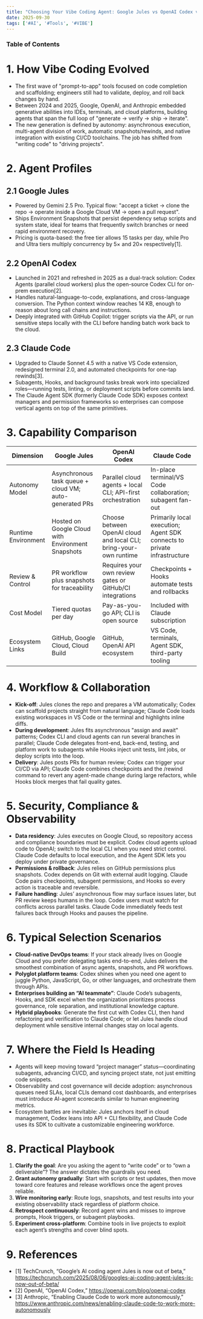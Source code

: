 ```yaml
---
title: "Choosing Your Vibe Coding Agent: Google Jules vs OpenAI Codex vs Claude Code"
date: 2025-09-30
tags: ['#AI', '#Tools', '#VIBE']
---
```


### Table of Contents
<!-- toc -->

# 1. How Vibe Coding Evolved
- The first wave of "prompt-to-app" tools focused on code completion and scaffolding; engineers still had to validate, deploy, and roll back changes by hand.
- Between 2024 and 2025, Google, OpenAI, and Anthropic embedded generative abilities into IDEs, terminals, and cloud platforms, building agents that span the full loop of "generate → verify → ship → iterate".
- The new generation is defined by autonomy: asynchronous execution, multi-agent division of work, automatic snapshots/rewinds, and native integration with existing CI/CD toolchains. The job has shifted from "writing code" to "driving projects".

# 2. Agent Profiles
## 2.1 Google Jules
- Powered by Gemini 2.5 Pro. Typical flow: "accept a ticket → clone the repo → operate inside a Google Cloud VM → open a pull request".
- Ships Environment Snapshots that persist dependency setup scripts and system state, ideal for teams that frequently switch branches or need rapid environment recovery.
- Pricing is quota-based: the free tier allows 15 tasks per day, while Pro and Ultra tiers multiply concurrency by 5× and 20× respectively[1].

## 2.2 OpenAI Codex
- Launched in 2021 and refreshed in 2025 as a dual-track solution: Codex Agents (parallel cloud workers) plus the open-source Codex CLI for on-prem execution[2].
- Handles natural-language-to-code, explanations, and cross-language conversion. The Python context window reaches 14 KB, enough to reason about long call chains and instructions.
- Deeply integrated with GitHub Copilot: trigger scripts via the API, or run sensitive steps locally with the CLI before handing batch work back to the cloud.

## 2.3 Claude Code
- Upgraded to Claude Sonnet 4.5 with a native VS Code extension, redesigned terminal 2.0, and automated checkpoints for one-tap rewinds[3].
- Subagents, Hooks, and background tasks break work into specialized roles—running tests, linting, or deployment scripts before commits land.
- The Claude Agent SDK (formerly Claude Code SDK) exposes context managers and permission frameworks so enterprises can compose vertical agents on top of the same primitives.

# 3. Capability Comparison
| Dimension | Google Jules | OpenAI Codex | Claude Code |
| --- | --- | --- | --- |
| Autonomy Model | Asynchronous task queue + cloud VM; auto-generated PRs | Parallel cloud agents + local CLI; API-first orchestration | In-place terminal/VS Code collaboration; subagent fan-out |
| Runtime Environment | Hosted on Google Cloud with Environment Snapshots | Choose between OpenAI cloud and local CLI; bring-your-own runtime | Primarily local execution; Agent SDK connects to private infrastructure |
| Review & Control | PR workflow plus snapshots for traceability | Requires your own review gates or GitHub/CI integrations | Checkpoints + Hooks automate tests and rollbacks |
| Cost Model | Tiered quotas per day | Pay-as-you-go API; CLI is open source | Included with Claude subscription |
| Ecosystem Links | GitHub, Google Cloud, Cloud Build | GitHub, OpenAI API ecosystem | VS Code, terminals, Agent SDK, third-party tooling |

# 4. Workflow & Collaboration
- **Kick-off**: Jules clones the repo and prepares a VM automatically; Codex can scaffold projects straight from natural language; Claude Code loads existing workspaces in VS Code or the terminal and highlights inline diffs.
- **During development**: Jules fits asynchronous "assign and await" patterns; Codex CLI and cloud agents can run several branches in parallel; Claude Code delegates front-end, back-end, testing, and platform work to subagents while Hooks inject unit tests, lint jobs, or deploy scripts into the loop.
- **Delivery**: Jules posts PRs for human review; Codex can trigger your CI/CD via API; Claude Code combines checkpoints and the /rewind command to revert any agent-made change during large refactors, while Hooks block merges that fail quality gates.

# 5. Security, Compliance & Observability
- **Data residency**: Jules executes on Google Cloud, so repository access and compliance boundaries must be explicit. Codex cloud agents upload code to OpenAI; switch to the local CLI when you need strict control. Claude Code defaults to local execution, and the Agent SDK lets you deploy under private governance.
- **Permissions & rollback**: Jules relies on GitHub permissions plus snapshots. Codex depends on Git with external audit logging. Claude Code pairs checkpoints, subagent permissions, and Hooks so every action is traceable and reversible.
- **Failure handling**: Jules’ asynchronous flow may surface issues later, but PR review keeps humans in the loop. Codex users must watch for conflicts across parallel tasks. Claude Code immediately feeds test failures back through Hooks and pauses the pipeline.

# 6. Typical Selection Scenarios
- **Cloud-native DevOps teams**: If your stack already lives on Google Cloud and you prefer delegating tasks end-to-end, Jules delivers the smoothest combination of async agents, snapshots, and PR workflows.
- **Polyglot platform teams**: Codex shines when you need one agent to juggle Python, JavaScript, Go, or other languages, and orchestrate them through APIs.
- **Enterprises building an “AI teammate”**: Claude Code’s subagents, Hooks, and SDK excel when the organization prioritizes process governance, role separation, and institutional knowledge capture.
- **Hybrid playbooks**: Generate the first cut with Codex CLI, then hand refactoring and verification to Claude Code; or let Jules handle cloud deployment while sensitive internal changes stay on local agents.

# 7. Where the Field Is Heading
- Agents will keep moving toward “project manager” status—coordinating subagents, advancing CI/CD, and syncing project state, not just emitting code snippets.
- Observability and cost governance will decide adoption: asynchronous queues need SLAs, local CLIs demand cost dashboards, and enterprises must introduce AI-agent scorecards similar to human engineering metrics.
- Ecosystem battles are inevitable: Jules anchors itself in cloud management, Codex leans into API + CLI flexibility, and Claude Code uses its SDK to cultivate a customizable engineering workforce.

# 8. Practical Playbook
1. **Clarify the goal**: Are you asking the agent to “write code” or to “own a deliverable”? The answer dictates the guardrails you need.
2. **Grant autonomy gradually**: Start with scripts or test updates, then move toward core features and release workflows once the agent proves reliable.
3. **Wire monitoring early**: Route logs, snapshots, and test results into your existing observability stack regardless of platform choice.
4. **Retrospect continuously**: Record agent wins and misses to improve prompts, Hook triggers, or subagent playbooks.
5. **Experiment cross-platform**: Combine tools in live projects to exploit each agent’s strengths and cover blind spots.

# 9. References
- [1] TechCrunch, “Google’s AI coding agent Jules is now out of beta,” https://techcrunch.com/2025/08/06/googles-ai-coding-agent-jules-is-now-out-of-beta/
- [2] OpenAI, “OpenAI Codex,” https://openai.com/blog/openai-codex
- [3] Anthropic, “Enabling Claude Code to work more autonomously,” https://www.anthropic.com/news/enabling-claude-code-to-work-more-autonomously
